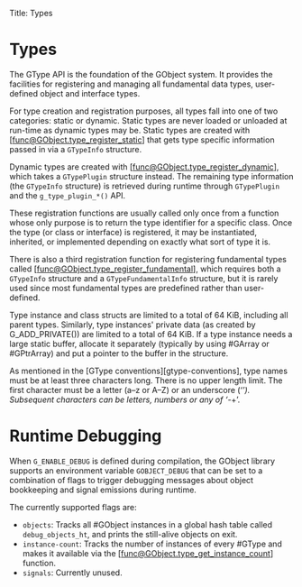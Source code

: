 Title: Types

# Types

The GType API is the foundation of the GObject system. It provides the
facilities for registering and managing all fundamental data types,
user-defined object and interface types.

For type creation and registration purposes, all types fall into one of
two categories: static or dynamic. Static types are never loaded or
unloaded at run-time as dynamic types may be.  Static types are created
with [func@GObject.type_register_static] that gets type specific
information passed in via a `GTypeInfo` structure.

Dynamic types are created with [func@GObject.type_register_dynamic],
which takes a `GTypePlugin` structure instead. The remaining type information
(the `GTypeInfo` structure) is retrieved during runtime through `GTypePlugin`
and the `g_type_plugin_*()` API.

These registration functions are usually called only once from a
function whose only purpose is to return the type identifier for a
specific class. Once the type (or class or interface) is registered,
it may be instantiated, inherited, or implemented depending on exactly
what sort of type it is.

There is also a third registration function for registering fundamental
types called [func@GObject.type_register_fundamental], which requires
both a `GTypeInfo` structure and a `GTypeFundamentalInfo` structure, but it
is rarely used since most fundamental types are predefined rather than user-defined.

Type instance and class structs are limited to a total of 64 KiB,
including all parent types. Similarly, type instances' private data
(as created by G_ADD_PRIVATE()) are limited to a total of
64 KiB. If a type instance needs a large static buffer, allocate it
separately (typically by using #GArray or #GPtrArray) and put a pointer
to the buffer in the structure.

As mentioned in the [GType conventions][gtype-conventions], type names must
be at least three characters long. There is no upper length limit. The first
character must be a letter (a–z or A–Z) or an underscore (‘_’). Subsequent
characters can be letters, numbers or any of ‘-_+’.

# Runtime Debugging

When `G_ENABLE_DEBUG` is defined during compilation, the GObject library
supports an environment variable `GOBJECT_DEBUG` that can be set to a
combination of flags to trigger debugging messages about
object bookkeeping and signal emissions during runtime.

The currently supported flags are:
 - `objects`: Tracks all #GObject instances in a global hash table called
   `debug_objects_ht`, and prints the still-alive objects on exit.
 - `instance-count`: Tracks the number of instances of every #GType and makes
   it available via the [func@GObject.type_get_instance_count] function.
 - `signals`: Currently unused.
